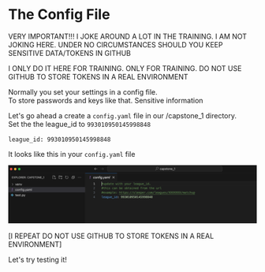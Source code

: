 

# The Config File

VERY IMPORTANT!!! I JOKE AROUND A LOT IN THE TRAINING. I AM NOT JOKING HERE.
UNDER NO CIRCUMSTANCES SHOULD YOU KEEP SENSITIVE DATA/TOKENS IN GITHUB

I ONLY DO IT HERE FOR TRAINING. ONLY FOR TRAINING. DO NOT USE GITHUB TO STORE TOKENS IN A REAL ENVIRONMENT

Normally you set your settings in a config file.<br>
To store passwords and keys like that. Sensitive information

Let's go ahead a create a ```config.yaml``` file in our /capstone_1 directory. <br>
Set the the league_id to ```993010950145998848```



```
league_id: 993010950145998848
```

It looks like this in your `config.yaml` file



![](screenshots/Capstone%202.png)

[I REPEAT DO NOT USE GITHUB TO STORE TOKENS IN A REAL ENVIRONMENT]

Let's try testing it!
